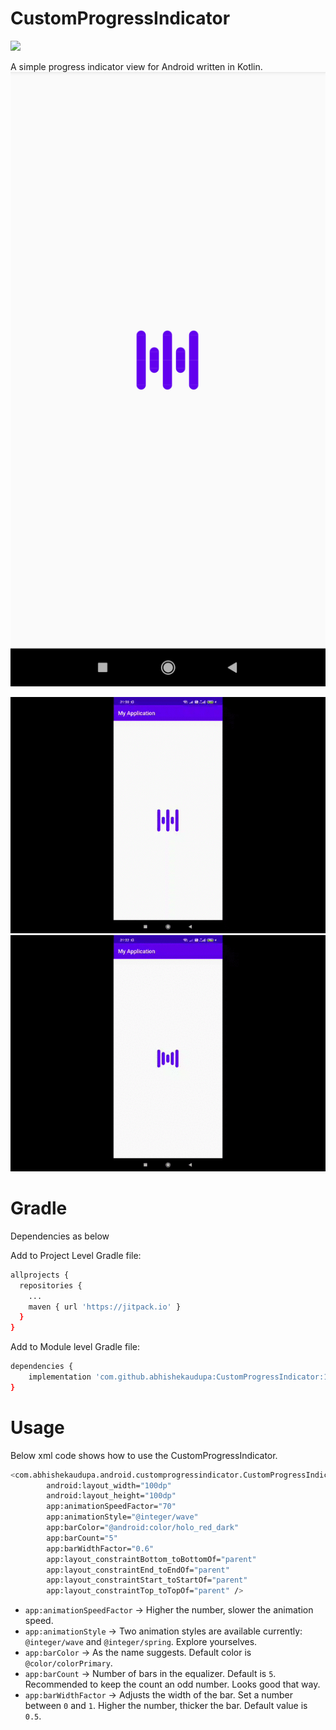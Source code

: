 # CustomProgressIndicator

[![](https://jitpack.io/v/abhishekaudupa/CustomProgressIndicator.svg)](https://jitpack.io/#abhishekaudupa/CustomProgressIndicator)

A simple progress indicator view for Android written in Kotlin.
![alt text](https://github.com/abhishekaudupa/CustomProgressIndicator/blob/master/device-2020-03-18-165850.png)

![alt text](https://github.com/abhishekaudupa/CustomProgressIndicator/blob/master/device-2020-03-18-212019.gif)
![alt text](https://github.com/abhishekaudupa/CustomProgressIndicator/blob/master/device-2020-03-18-212310.gif)

# Gradle
Dependencies as below

Add to Project Level Gradle file:
```sh
allprojects {
  repositories {
    ...
    maven { url 'https://jitpack.io' }
  }
}
```

Add to Module level Gradle file:
```sh
dependencies {
    implementation 'com.github.abhishekaudupa:CustomProgressIndicator:1.0.0'
}
```
# Usage
Below xml code shows how to use the CustomProgressIndicator.

```sh
<com.abhishekaudupa.android.customprogressindicator.CustomProgressIndicator
        android:layout_width="100dp"
        android:layout_height="100dp"
        app:animationSpeedFactor="70"
        app:animationStyle="@integer/wave"
        app:barColor="@android:color/holo_red_dark"
        app:barCount="5"
        app:barWidthFactor="0.6"
        app:layout_constraintBottom_toBottomOf="parent"
        app:layout_constraintEnd_toEndOf="parent"
        app:layout_constraintStart_toStartOf="parent"
        app:layout_constraintTop_toTopOf="parent" />
```
- ```app:animationSpeedFactor``` -> Higher the number, slower the animation speed.
- ```app:animationStyle``` -> Two animation styles are available currently: ```@integer/wave``` and ```@integer/spring```. Explore yourselves.
- ```app:barColor``` -> As the name suggests. Default color is ```@color/colorPrimary```.
- ```app:barCount``` -> Number of bars in the equalizer. Default is ```5```. Recommended to keep the count an odd number. Looks good that way.
- ```app:barWidthFactor``` -> Adjusts the width of the bar. Set a number between ```0``` and ```1```. Higher the number, thicker the bar. Default value is ```0.5```.
